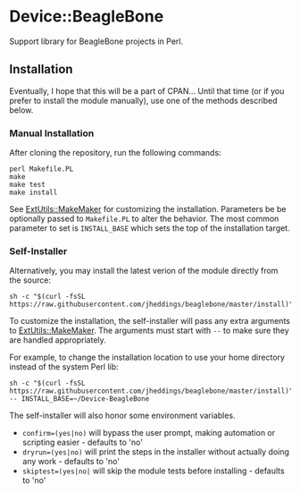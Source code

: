 # Device::BeagleBone
Support library for BeagleBone projects in Perl.

## Installation

Eventually, I hope that this will be a part of CPAN...  Until that time (or if you prefer
to install the module manually), use one of the methods described below.

### Manual Installation

After cloning the repository, run the following commands:

```
perl Makefile.PL
make
make test
make install
```

See [ExtUtils::MakeMaker](http://perldoc.perl.org/ExtUtils/MakeMaker.html) for customizing the installation.  Parameters be be optionally passed to `Makefile.PL` to alter the behavior.  The most common parameter to set is `INSTALL_BASE` which sets the top of the installation target.

### Self-Installer

Alternatively, you may install the latest verion of the module directly from the source:
```
sh -c "$(curl -fsSL https://raw.githubusercontent.com/jheddings/beaglebone/master/install)"
```

To customize the installation, the self-installer will pass any extra arguments to [ExtUtils::MakeMaker](http://perldoc.perl.org/ExtUtils/MakeMaker.html).  The arguments must start with `--` to make sure they are handled appropriately.

For example, to change the installation location to use your home directory instead of the system Perl lib:
```
sh -c "$(curl -fsSL https://raw.githubusercontent.com/jheddings/beaglebone/master/install)" -- INSTALL_BASE=~/Device-BeagleBone
```

The self-installer will also honor some environment variables.
* `confirm=(yes|no)` will bypass the user prompt, making automation or scripting easier - defaults to 'no'
* `dryrun=(yes|no)` will print the steps in the installer without actually doing any work - defaults to 'no'
* `skiptest=(yes|no|` will skip the module tests before installing - defaults to 'no'
